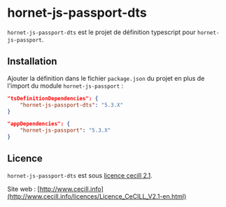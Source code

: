 # hornet-js-passport-dts

`hornet-js-passport-dts` est le projet de définition typescript pour `hornet-js-passport`.


## Installation

Ajouter la définition dans le fichier `package.json` du projet en plus de l'import du module `hornet-js-passport` :

```json
"tsDefinitionDependencies": {
    "hornet-js-passport-dts": "5.3.X"
}

"appDependencies": {
    "hornet-js-passport": "5.3.X"
}
```

## Licence

`hornet-js-passport-dts` est sous [licence cecill 2.1](./LICENSE.md).

Site web : [http://www.cecill.info](http://www.cecill.info/licences/Licence_CeCILL_V2.1-en.html)